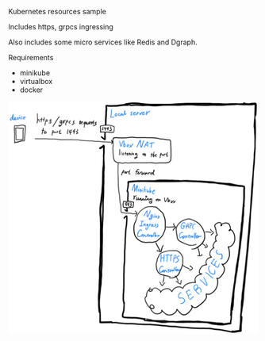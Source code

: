 Kubernetes resources sample

Includes https, grpcs ingressing

Also includes some micro services like Redis and Dgraph.

Requirements
* minikube
* virtualbox
* docker

![diagram](./diagram.jpeg)